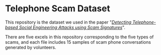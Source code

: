 #  Telephone Scam Dataset

This repository is the dataset we used in the paper "[*Detecting Telephone-based Social Engineering Attacks
using Scam Signatures*](https://dl.acm.org/doi/10.1145/3445970.3451152)". 

There are five excels in this repository corresponding to the five types of scams, and each file includes 15 samples of scam phone conversations generated by volunteers. 
